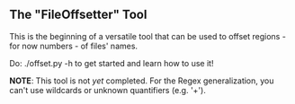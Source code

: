 ## The "FileOffsetter" Tool
This is the beginning of a versatile tool that can be used to offset regions - for now numbers - of files' names.

Do:
	./offset.py -h
to get started and learn how to use it!

**NOTE**: This tool is not <em>yet</em> completed. For the Regex generalization, you can't use wildcards or unknown quantifiers (e.g. '+'). 
